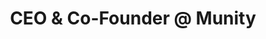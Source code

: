 ---
draft: false
name: "Martin Perreau"
title: "CEO & Co-Founder @ Munity"
socialUrl: "https://www.linkedin.com/in/martin-perreau"
companyUrl: "https://www.munityapps.com/"
quote: "The only Slack where I actually learn stuff!"
avatar: {
    src: "src/content/team/avatars/martin.jpg",
    alt: "MartinP"
}
publishDate: "2022-11-09 15:39"
---